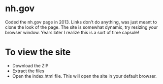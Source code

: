 # nh.gov
Coded the nh.gov page in 2013. Links don't do anything, was just meant to clone the look of the page.
The site is somewhat dynamic, try resizing your browser window.
Years later I realize this is a sort of time capsule!

# To view the site
* Download the ZIP
* Extract the files
* Open the index.html file. This will open the site in your default browser.
